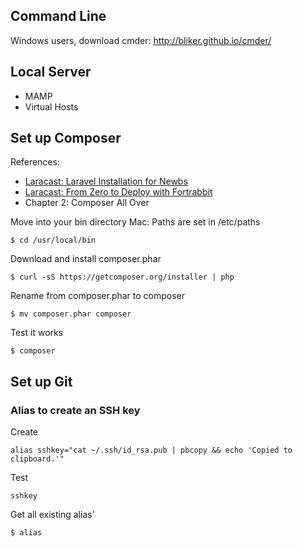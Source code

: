 ## Command Line

Windows users, download cmder: <http://bliker.github.io/cmder/>


## Local Server

* MAMP
* Virtual Hosts


## Set up Composer

References:

* [Laracast: Laravel Installation for Newbs](https://laracasts.com/lessons/laravel-installation-for-newbs)
* [Laracast: From Zero to Deploy with Fortrabbit](https://laracasts.com/lessons/from-zero-to-deploy-with-fortrabbit)
* Chapter 2: Composer All Over


Move into your bin directory
Mac: Paths are set in /etc/paths
	
	$ cd /usr/local/bin
	
Download and install composer.phar

	$ curl -sS https://getcomposer.org/installer | php 

Rename from composer.phar to composer

	$ mv composer.phar composer

Test it works

	$ composer
	




## Set up Git

### Alias to create an SSH key

Create 

	alias sshkey="cat ~/.ssh/id_rsa.pub | pbcopy && echo 'Copied to clipboard.'"

Test

	sshkey
	
Get all existing alias'

	$ alias